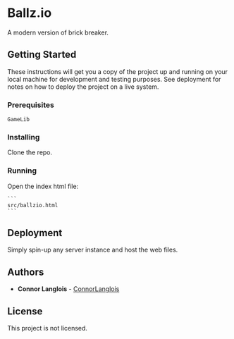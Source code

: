 # Ballz.io

A modern version of brick breaker.

## Getting Started

These instructions will get you a copy of the project up and running on your local machine for development and testing purposes. See deployment for notes on how to deploy the project on a live system.

### Prerequisites

```
GameLib
```

### Installing

Clone the repo.

### Running

Open the index html file:

	```
	src/ballzio.html
	```

## Deployment

Simply spin-up any server instance and host the web files.

## Authors

* **Connor Langlois** - [ConnorLanglois](https://github.com/ConnorLanglois)

## License

This project is not licensed.
